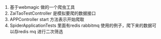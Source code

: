 1. 基于webmagic 做的一个爬虫工具
2. ZaiTaoTestController 是模拟要爬的数据接口
3. APPController start 方法表示开始爬取
4. SpiderApplicationTests 里面有redis rabbitmq 使用的例子，爬下来的数据可以存redis mq 进行二次筛选